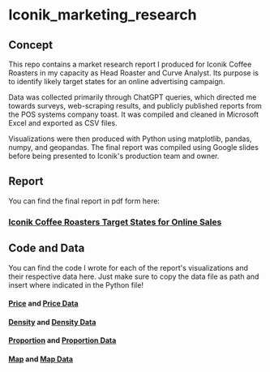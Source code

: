 # Iconik_marketing_research

## Concept

This repo contains a market research report I produced for Iconik Coffee Roasters in my capacity as Head Roaster and Curve Analyst. Its purpose is to identify likely target states for an online advertising campaign.

Data was collected primarily through ChatGPT queries, which directed me towards surveys, web-scraping results, and publicly published reports from the POS systems company toast. It was compiled and cleaned in Microsoft Excel and exported as CSV files.

Visualizations were then produced with Python using matplotlib, pandas, numpy, and geopandas. The final report was compiled using Google slides before being presented to Iconik's production team and owner.

## Report

You can find the final report in pdf form here:
### [Iconik Coffee Roasters Target States for Online Sales](https://github.com/ryanloveriner/Iconik_marketing_research/blob/main/Iconik%20Online%20Market%20Research%20Report%20.pdf)

## Code and Data

You can find the code I wrote for each of the report's visualizations and their respective data here. Just make sure to copy the data file as path and insert where indicated in the Python file!

#### [Price](https://github.com/ryanloveriner/Iconik_marketing_research/blob/main/drink_price_averages.py) and [Price Data](https://github.com/ryanloveriner/Iconik_marketing_research/blob/main/Top_ten_coffee_drinking_states.csv)

#### [Density](https://github.com/ryanloveriner/Iconik_marketing_research/blob/main/coffee_shop_density.py) and [Density Data](https://github.com/ryanloveriner/Iconik_marketing_research/blob/main/Capita%20per%20shop%20data.csv)

#### [Proportion](https://github.com/ryanloveriner/Iconik_marketing_research/blob/main/local_shop_proportions.py) and [Proportion Data](https://github.com/ryanloveriner/Iconik_marketing_research/blob/main/Local%20Ownership%20Proportion.csv)

#### [Map](https://github.com/ryanloveriner/Iconik_marketing_research/blob/main/us_infographic_target_states.py) and [Map Data](https://github.com/ryanloveriner/Iconik_marketing_research/blob/main/usmap_for_infographics.json)
